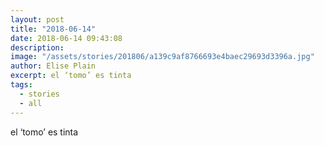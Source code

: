 ```yaml
---
layout: post
title: "2018-06-14"
date: 2018-06-14 09:43:08
description: 
image: "/assets/stories/201806/a139c9af8766693e4baec29693d3396a.jpg"
author: Elise Plain
excerpt: el ‘tomo’ es tinta
tags: 
  - stories
  - all
---
```


el ‘tomo’ es tinta
<p></p>
